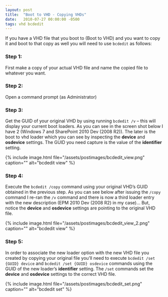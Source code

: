 ```yaml
---
layout: post
title:  "Boot to VHD - Copying VHDs"
date:   2010-07-27 00:00:00 -0500
tags: vhd bcdedit
---
```


If you have a VHD file that you boot to (Boot to VHD) and you want to copy it and boot to that copy as well you will need to use `bcdedit` as follows:

### Step 1:

First make a copy of your actual VHD file and name the copied file to whatever you want.

### Step 2: 

Open a command prompt (as Administrator)

### Step 3:

Get the GUID of your original VHD by using running `bcdedit /v` – this will display your current boot loaders.  As you can see in the screen shot below I have 2 (Windows 7 and SharePoint 2010 Dev (2008 R2)).  The later is the boot to vhd loader which you can see by inspecting the **device** and **osdevice** settings.  The GUID you need capture is the value of the **identifier** setting.

{% include image.html file="/assets/postimages/bcdedit_view.png" caption="" alt="bcdedit view" %}

### Step 4:  

Execute the `bcdedit /copy` command using your original VHD’s GUID obtained in the previous step.  As you can see below after issuing the `/copy` command I re-ran the `/v` command and there is now a third loader entry with the new description (EPM 2010 Dev (2008 R2) in my case)… But, notice the **device** and **osdevice** settings are pointing to the original VHD file.

{% include image.html file="/assets/postimages/bcdedit_view_2.png" caption="" alt="bcdedit view" %}

### Step 5:

In order to associate the new loader option with the new VHD file you created by copying your original file you’ll need to execute `bcdedit /set {GUID} device` and `bcdedit /set {GUID} osdevice` commands using the GUID of the new loader’s **identifier** setting.  The `/set` commands set the **device** and **osdevice** settings to the correct VHD file.

{% include image.html file="/assets/postimages/bcdedit_set.png" caption="" alt="bcdedit set" %}
